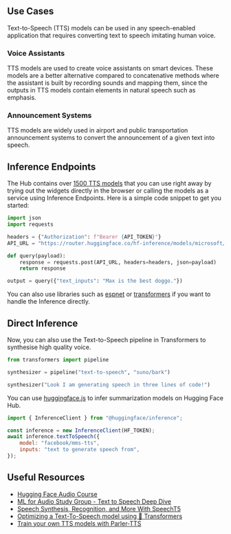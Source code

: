 ## Use Cases

Text-to-Speech (TTS) models can be used in any speech-enabled application that requires converting text to speech imitating human voice.

### Voice Assistants

TTS models are used to create voice assistants on smart devices. These models are a better alternative compared to concatenative methods where the assistant is built by recording sounds and mapping them, since the outputs in TTS models contain elements in natural speech such as emphasis.

### Announcement Systems

TTS models are widely used in airport and public transportation announcement systems to convert the announcement of a given text into speech.

## Inference Endpoints

The Hub contains over [1500 TTS models](https://huggingface.co/models?pipeline_tag=text-to-speech&sort=downloads) that you can use right away by trying out the widgets directly in the browser or calling the models as a service using Inference Endpoints. Here is a simple code snippet to get you started:

```python
import json
import requests

headers = {"Authorization": f"Bearer {API_TOKEN}"}
API_URL = "https://router.huggingface.co/hf-inference/models/microsoft/speecht5_tts"

def query(payload):
	response = requests.post(API_URL, headers=headers, json=payload)
	return response

output = query({"text_inputs": "Max is the best doggo."})
```

You can also use libraries such as [espnet](https://huggingface.co/models?library=espnet&pipeline_tag=text-to-speech&sort=downloads) or [transformers](https://huggingface.co/models?pipeline_tag=text-to-speech&library=transformers&sort=trending) if you want to handle the Inference directly.

## Direct Inference

Now, you can also use the Text-to-Speech pipeline in Transformers to synthesise high quality voice.

```python
from transformers import pipeline

synthesizer = pipeline("text-to-speech", "suno/bark")

synthesizer("Look I am generating speech in three lines of code!")
```

You can use [huggingface.js](https://github.com/huggingface/huggingface.js) to infer summarization models on Hugging Face Hub.

```javascript
import { InferenceClient } from "@huggingface/inference";

const inference = new InferenceClient(HF_TOKEN);
await inference.textToSpeech({
	model: "facebook/mms-tts",
	inputs: "text to generate speech from",
});
```

## Useful Resources

- [Hugging Face Audio Course](https://huggingface.co/learn/audio-course/chapter6/introduction)
- [ML for Audio Study Group - Text to Speech Deep Dive](https://www.youtube.com/watch?v=aLBedWj-5CQ)
- [Speech Synthesis, Recognition, and More With SpeechT5](https://huggingface.co/blog/speecht5)
- [Optimizing a Text-To-Speech model using 🤗 Transformers](https://huggingface.co/blog/optimizing-bark)
- [Train your own TTS models with Parler-TTS](https://github.com/huggingface/parler-tts)
